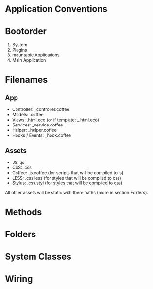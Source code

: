 Application Conventions
=====

# Bootorder

1. System
2. Plugins
3. mountable Applications
4. Main Application

# Filenames

## App
* Controller: <name>_controller.coffee
* Models: <Name>.coffee
* Views: <name>.html.eco (or if template: _<name>.html.eco)
* Services: <name>_service.coffee
* Helper: <name>_helper.coffee
* Hooks / Events: <name>_hook.coffee

## Assets

* JS: <anything>.js
* CSS: <anything>.css
* Coffee: <anything>.js.coffee (for scripts that will be compiled to js)
* LESS: <anything>.css.less (for styles that will be compiled to css)
* Stylus: <anything>.css.styl (for styles that will be compiled to css)

All other assets will be static with there paths (more in section Folders).

# Methods
# Folders
# System Classes
# Wiring